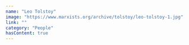 ```yaml
---
name: "Leo Tolstoy"
image: "https://www.marxists.org/archive/tolstoy/leo-tolstoy-1.jpg"
link: ""
category: "People"
hasContent: true
---
```

